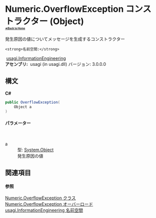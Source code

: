 # Numeric.OverflowException コンストラクター (Object)<div style="font-size:30%"><a href="https://github.com/usagi/usagi.cs/blob/master/docs/Home.md">≪Back to Home</a></div> 

発生原因の値についてメッセージを生成するコンストラクター


    <strong>名前空間:</strong>
&nbsp;<a href="N_usagi_InformationEngineering.md">usagi.InformationEngineering</a><br /><strong>アセンブリ:</strong>
&nbsp;usagi (in usagi.dll) バージョン: 3.0.0.0

## 構文

**C#**<br />
``` C#
public OverflowException(
	Object a
)
```


#### パラメーター
&nbsp;<dl><dt>a</dt><dd>型: <a href="http://msdn2.microsoft.com/ja-jp/library/e5kfa45b" target="_blank">System.Object</a><br />発生原因の値</dd></dl>

## 関連項目


#### 参照
<a href="T_usagi_InformationEngineering_Numeric_OverflowException.md">Numeric.OverflowException クラス</a><br /><a href="Overload_usagi_InformationEngineering_Numeric_OverflowException__ctor.md">Numeric.OverflowException オーバーロード</a><br /><a href="N_usagi_InformationEngineering.md">usagi.InformationEngineering 名前空間</a><br />